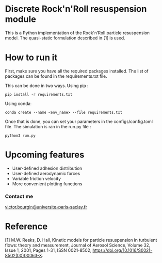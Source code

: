 # Discrete Rock'n'Roll resuspension module

This is a Python implementation of the Rock'n'Roll particle resuspension model. The quasi-static formulation described in
[1] is used. 

# How to run it
First, make sure you have all the required packages installed. The list of packages can be found in the requirements.txt file.

This can be done in two ways. Using pip :

`pip install -r requirements.txt`

Using conda:

`conda create --name <env_name> --file requirements.txt`

Once that is done, you can set your parameters in the configs/config.toml file. The simulation is ran in the run.py file :

`python3 run.py`

# Upcoming features
- User-defined adhesion distribution
- User-defined aerodynamic forces
- Variable friction velocity
- More convenient plotting functions

### Contact me
victor.bourgin@universite-paris-saclay.fr

# Reference
[1] M.W. Reeks, D. Hall,
Kinetic models for particle resuspension in turbulent flows: theory and measurement,
Journal of Aerosol Science,
Volume 32, Issue 1,
2001,
Pages 1-31,
ISSN 0021-8502,
https://doi.org/10.1016/S0021-8502(00)00063-X.
